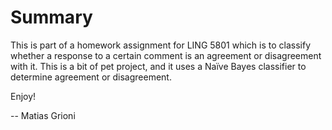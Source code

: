 # Summary

This is part of a homework assignment for LING 5801 which is to classify whether a response to a certain comment is an agreement or disagreement with it. This is a bit of pet project, and it uses a Naïve Bayes classifier to determine agreement or disagreement.


Enjoy!

-- Matias Grioni
